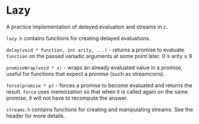 Lazy
====

A practice implementation of delayed evaluation and streams in c.


`lazy.h` contains functions for creating delayed evaluations.

`delay(void * function, int arity, ...)` - returns a promise to evaluate `function` on the passed variadic arguments at some point later. 0 ≤ arity ≤ 9

`promiseWrap(void * x)` - wraps an already evaluated value in a promise, useful for functions that expect a promise (such as streamcons).

`force(promise * p)` - forces a promise to become evaluated and returns the result. `force` uses memoization so that when it is called again on the same promise, it will not have to recompute the answer.

`streams.h` contains functions for creating and manipulating streams. See the header for more details.
